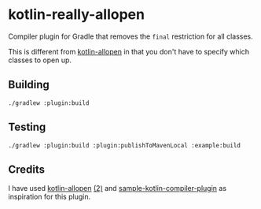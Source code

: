 kotlin-really-allopen
=====================

Compiler plugin for Gradle that removes the `final` restriction for all classes.

This is different from [kotlin-allopen](https://kotlinlang.org/docs/reference/compiler-plugins.html#all-open-compiler-plugin)
in that you don't have to specify which classes to open up.

Building
--------

`./gradlew :plugin:build`

Testing
-------

`./gradlew :plugin:build :plugin:publishToMavenLocal :example:build`

Credits
-------

I have used [kotlin-allopen](https://github.com/JetBrains/kotlin/tree/master/plugins/allopen)
[(2)](https://github.com/JetBrains/kotlin/tree/master/libraries/tools/kotlin-allopen)
and [sample-kotlin-compiler-plugin](https://github.com/Takhion/sample-kotlin-compiler-plugin)
as inspiration for this plugin.
